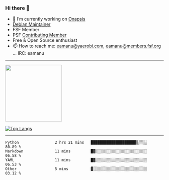 ### Hi there 👋


- 🔭 I’m currently working on [Onapsis](http://onapsis.com)
- [Debian Maintainer](https://qa.debian.org/developer.php?login=eamanu%40yaerobi.com)
- FSF Member
- PSF [Contributing Member](https://www.python.org/psf/membership/#what-membership-classes-are-there)
- Free & Open Source enthusiast 
- 📫 How to reach me: eamanu@yaerobi.com, eamanu@members.fsf.org ... IRC: eamanu

---

<img height="180em" src="https://github-readme-stats.vercel.app/api?theme=dark&username=eamanu&show_icons=true&hide_border=true&&count_private=true&include_all_commits=true" />

[![Top Langs](https://github-readme-stats.vercel.app/api/top-langs/?theme=dark&username=eamanu&layout=compact)](https://github.com/anuraghazra/github-readme-stats)

---

<!--START_SECTION:waka-->

```text
Python                2 hrs 21 mins   ████████████████████▒░░░░   80.89 %
Markdown              11 mins         █▓░░░░░░░░░░░░░░░░░░░░░░░   06.58 %
YAML                  11 mins         █▓░░░░░░░░░░░░░░░░░░░░░░░   06.53 %
Other                 5 mins          ▓░░░░░░░░░░░░░░░░░░░░░░░░   03.12 %
```

<!--END_SECTION:waka-->
